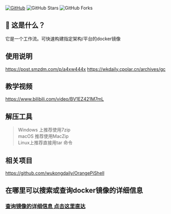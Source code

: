 [![GitHub](https://img.shields.io/github/license/wukongdaily/DockerTarBuilder.svg?label=LICENSE&logo=github&logoColor=%20)](https://github.com/wukongdaily/DockerTarBuilder/blob/master/LICENSE)
![GitHub Stars](https://img.shields.io/github/stars/wukongdaily/DockerTarBuilder.svg?style=flat&logo=appveyor&label=Stars&logo=github)
![GitHub Forks](https://img.shields.io/github/forks/wukongdaily/DockerTarBuilder.svg?style=flat&logo=appveyor&label=Forks&logo=github)

## 🤔 这是什么？
它是一个工作流。可快速构建指定架构/平台的docker镜像

## 使用说明
https://post.smzdm.com/p/a4xw444x
https://wkdaily.cpolar.cn/archives/gc
## 教学视频
https://www.bilibili.com/video/BV1EZ421M7mL
## 解压工具
> Windows 上推荐使用7zip<br>
> macOS 推荐使用MacZip<br>
> Linux上推荐直接用tar 命令

## 相关项目
https://github.com/wukongdaily/OrangePiShell
## 在哪里可以搜索或查询docker镜像的详细信息
### [查询镜像的详细信息 点击这里直达](https://docker.fxxk.dedyn.io/)
